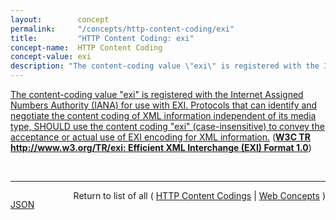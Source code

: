 ```yaml
---
layout:        concept
permalink:     "/concepts/http-content-coding/exi"
title:         "HTTP Content Coding: exi"
concept-name:  HTTP Content Coding
concept-value: exi
description: "The content-coding value \"exi\" is registered with the Internet Assigned Numbers Authority (IANA) for use with EXI. Protocols that can identify and negotiate the content coding of XML information independent of its media type, SHOULD use the content coding \"exi\" (case-insensitive) to convey the acceptance or actual use of EXI encoding for XML information."
---
```


[The content-coding value "exi" is registered with the Internet Assigned Numbers Authority (IANA) for use with EXI. Protocols that can identify and negotiate the content coding of XML information independent of its media type, SHOULD use the content coding "exi" (case-insensitive) to convey the acceptance or actual use of EXI encoding for XML information.](http://www.w3.org/TR/exi/#contentCoding "Read documentation for HTTP Content Coding &#34;exi&#34;") (**[W3C TR http://www.w3.org/TR/exi: Efficient XML Interchange (EXI) Format 1.0](/specs/W3C/TR/exi "This document is the specification of the Efficient XML Interchange (EXI) format. EXI is a very compact representation for the Extensible Markup Language (XML) Information Set that is intended to simultaneously optimize performance and the utilization of computational resources. The EXI format uses a hybrid approach drawn from the information and formal language theories, plus practical techniques verified by measurements, for entropy encoding XML information. Using a relatively simple algorithm, which is amenable to fast and compact implementation, and a small set of datatype representations, it reliably produces efficient encodings of XML event streams. The grammar production system and format definition of EXI are presented.")**)

<br/>
<hr/>

<p style="float : left"><a href="./exi.json" title="JSON representing this particular Web Concept value">JSON</a></p>
<p style="text-align: right">Return to list of all ( <a href="../http-content-coding/">HTTP Content Codings</a> | <a href="../">Web Concepts</a> )</p>
